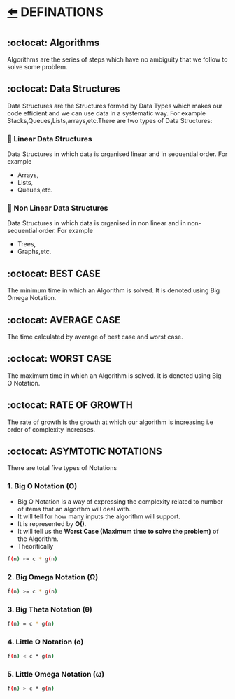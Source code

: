# [:arrow_left:](../README.md) DEFINATIONS

## :octocat: Algorithms

Algorithms are the series of steps which have no ambiguity that we follow to solve some problem.

## :octocat: Data Structures

Data Structures are the Structures formed by Data Types which makes our code efficient and we can use data in a systematic way. For example Stacks,Queues,Lists,arrays,etc.There are two types of Data Structures:

### :rocket: Linear Data Structures

Data Structures in which data is organised linear and in sequential order. For example

* Arrays,
* Lists,
* Queues,etc.

### :rocket: Non Linear Data Structures

Data Structures in which data is organised in non linear and in non-sequential order. For example

* Trees,
* Graphs,etc.

## :octocat: BEST CASE

The minimum time in which an Algorithm is solved. It is denoted using Big Omega Notation.

## :octocat: AVERAGE CASE

The time calculated by average of best case and worst case.

## :octocat: WORST CASE

The maximum time in which an Algorithm is solved. It is denoted using Big O Notation.

## :octocat: RATE OF GROWTH

The rate of growth is the growth at which our algorithm is increasing i.e order of complexity increases.

## :octocat: ASYMTOTIC NOTATIONS

There are total five types of Notations

### 1. Big O Notation (O)

* Big O Notation is a way of expressing the complexity related to number of items that an algorthm will deal with.
* It will tell for how many inputs the algorithm will support.
* It is represented by **O()**.
* It will tell us the **Worst Case (Maximum time to solve the problem)** of the Algorithm.
* Theoritically

```bash
f(n) <= c * g(n)
```

### 2. Big Omega Notation (Ω)

```bash
f(n) >= c * g(n)
```

### 3. Big Theta Notation (θ)

```bash
f(n) = c * g(n)
```

### 4. Little O Notation (o)

```bash
f(n) < c * g(n)
```

### 5. Little Omega Notation (ω)

```bash
f(n) > c * g(n)
```